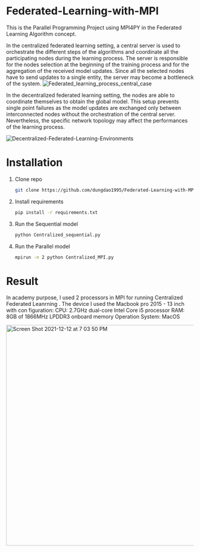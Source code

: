 # Federated-Learning-with-MPI
This is the Parallel Programming Project using MPI4PY in the Federated Learning Algorithm concept. 

In the centralized federated learning setting, a central server is used to orchestrate the different steps of the algorithms and coordinate all the participating nodes during the learning process. The server is responsible for the nodes selection at the beginning of the training process and for the aggregation of the received model updates. Since all the selected nodes have to send updates to a single entity, the server may become a bottleneck of the system.
![Federated_learning_process_central_case](https://user-images.githubusercontent.com/53828158/145125741-a438e4cf-2519-476b-88f1-316c0df14aac.png)

In the decentralized federated learning setting, the nodes are able to coordinate themselves to obtain the global model. This setup prevents single point failures as the model updates are exchanged only between interconnected nodes without the orchestration of the central server. Nevertheless, the specific network topology may affect the performances of the learning process. 

![Decentralized-Federated-Learning-Environments](https://user-images.githubusercontent.com/53828158/145125956-70d59c9e-6f66-4dee-8b8f-d0a1d592f79f.png)

# Installation
1. Clone repo
    ```bash
    git clone https://github.com/dungdao1995/Federated-Learning-with-MPI.git
    ```
2. Install requirements
      ```bash
   pip install -r requirements.txt
    ```
3. Run the Sequential model

     ```bash
   python Centralized_sequential.py
    ```
4. Run the Parallel model 
     ```bash
   mpirun -n 2 python Centralized_MPI.py
    ```

# Result 
In academy purpose, I used 2 processors in MPI for running Centralized Federated Leanrning . The device I used the Macbook pro 2015 - 13 inch with con figuration:
CPU: 2.7GHz dual-core Intel Core i5 processor
RAM: 8GB of 1866MHz LPDDR3 onboard memory
Operation System: MacOS


<img width="591" alt="Screen Shot 2021-12-12 at 7 03 50 PM" src="https://user-images.githubusercontent.com/53828158/145724050-45daf822-6652-4b3a-b05f-ea47b4dc9f6b.png">
